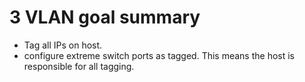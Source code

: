 # 3 VLAN goal summary

- Tag all IPs on host.
- configure extreme switch ports as tagged.  This means the host is responsible for all tagging.
